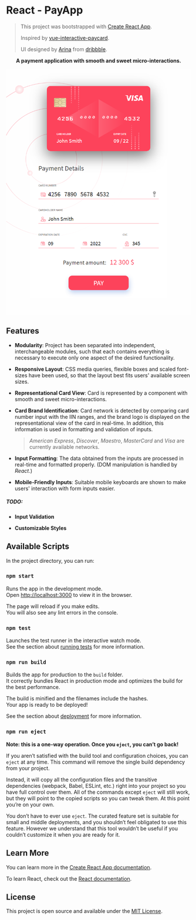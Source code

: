 # React - PayApp

> This project was bootstrapped with [Create React App](https://github.com/facebook/create-react-app).
>
> Inspired by [vue-interactive-paycard](https://github.com/muhammed/vue-interactive-paycard).
>
> UI designed by [Arina](https://dribbble.com/Belikova) from [dribbble](https://dribbble.com/).



<p align="center"><b>A payment application with smooth and sweet micro-interactions.</b></p>
<p align="center"><img src="screenshots/react-payapp.png" alt="React-PayApp Screenshot" title="React - PayApp" align="center" /></p>



## Features

- **Modularity**: Project has been separated into independent, interchangeable modules, such that each contains everything is necessary to execute only one aspect of the desired functionality.

- **Responsive Layout**: CSS media queries, flexible boxes and scaled font-sizes have been used, so that the layout best fits users' available screen sizes.

- **Representational Card View**: Card is represented by a component with smooth and sweet micro-interactions.

- **Card Brand Identification**: Card network is detected by comparing card number input with the IIN ranges, and the brand logo is displayed on the representational view of the card in real-time. In addition, this information is used in formatting and validation of inputs.
  
  > *American Express*, *Discover*, *Maestro*, *MasterCard* and *Visa* are currently available networks.
  
- **Input Formatting**: The data obtained from the inputs are processed in real-time and formatted properly. (DOM manipulation is handled by *React*.)

- **Mobile-Friendly Inputs**: Suitable mobile keyboards are shown to make users' interaction with form inputs easier.

##### TODO:

- **Input Validation**

- **Customizable Styles**



## Available Scripts

In the project directory, you can run:

### `npm start`

Runs the app in the development mode.\
Open [http://localhost:3000](http://localhost:3000) to view it in the browser.

The page will reload if you make edits.\
You will also see any lint errors in the console.

### `npm test`

Launches the test runner in the interactive watch mode.\
See the section about [running tests](https://create-react-app.dev/docs/running-tests/) for more information.

### `npm run build`

Builds the app for production to the `build` folder.\
It correctly bundles React in production mode and optimizes the build for the best performance.

The build is minified and the filenames include the hashes.\
Your app is ready to be deployed!

See the section about [deployment](https://create-react-app.dev/docs/deployment/) for more information.

### `npm run eject`

**Note: this is a one-way operation. Once you `eject`, you can’t go back!**

If you aren’t satisfied with the build tool and configuration choices, you can `eject` at any time. This command will remove the single build dependency from your project.

Instead, it will copy all the configuration files and the transitive dependencies (webpack, Babel, ESLint, etc.) right into your project so you have full control over them. All of the commands except `eject` will still work, but they will point to the copied scripts so you can tweak them. At this point you’re on your own.

You don’t have to ever use `eject`. The curated feature set is suitable for small and middle deployments, and you shouldn’t feel obligated to use this feature. However we understand that this tool wouldn’t be useful if you couldn’t customize it when you are ready for it.



## Learn More

You can learn more in the [Create React App documentation](https://create-react-app.dev/docs/getting-started/).

To learn React, check out the [React documentation](https://reactjs.org/).



## License

This project is open source and available under the [MIT License](./LICENSE).